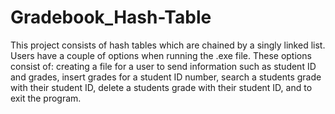 # Gradebook_Hash-Table
  This project consists of hash tables which are chained by a singly linked list. Users have a couple of options when running the .exe file. These options consist of: creating a file for a user to send information such as student ID and grades, insert grades for a student ID number, search a students grade with their student ID, delete a students grade with their student ID, and to exit the program.
